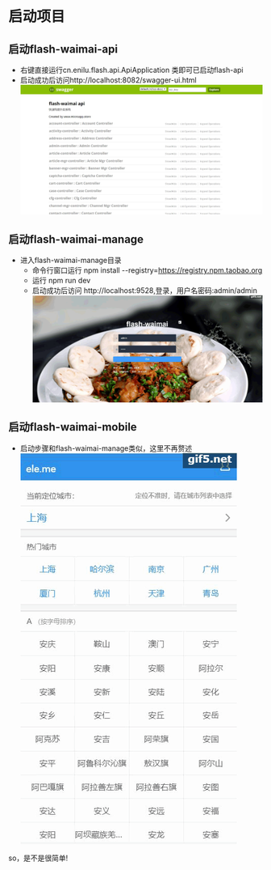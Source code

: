 # 启动项目

## 启动flash-waimai-api
- 右键直接运行cn.enilu.flash.api.ApiApplication 类即可已启动flash-api
- 启动成功后访问http://localhost:8082/swagger-ui.html
![api](../img/flash-waimai-api.jpg)
## 启动flash-waimai-manage
- 进入flash-waimai-manage目录
    - 命令行窗口运行 npm install --registry=https://registry.npm.taobao.org
    - 运行  npm run dev
    - 启动成功后访问 http://localhost:9528,登录，用户名密码:admin/admin 
 ![vue](../admin.gif)

## 启动flash-waimai-mobile
- 启动步骤和flash-waimai-manage类似，这里不再赘述
 ![h5](../mobile.gif)

so，是不是很简单!
